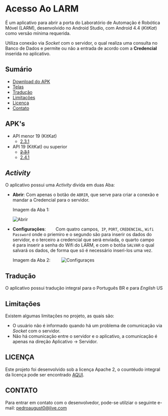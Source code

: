 
# Acesso Ao LARM
É um aplicativo para abrir a porta do Laboratório de Automação é Robótica Móvel (LARM), desenvolvido no Android Studio, com Android 4.4 (*KitKat*) como versão mínima requerida.

Utiliza conexão via *Socket* com o servidor, o qual realiza uma consulta no Banco de Dados e permite ou não a entrada de acordo com a **Credencial** inserida no aplicativo.

## Sumário
 - [Download do APK](APK's)
 - [Telas](*Activity*)
 - [Tradução](Tradução)
 - [Limitações](Limitações)
 - [Licença](Licença)
 - [Contato](Contato)

## APK's
- API menor 19 (KitKat)
  - [2.3.1](APKs/AccessToLARM-2.3.1-API-16.apk)
- API 19 (KitKat) ou superior
  - ~~[2.3.1](APKs/AccessToLARM-2.3.1.apk)~~
  - [2.4.1](APKs/AccessToLARM-2.4.1.apk)

## *Activity*
O aplicativo possui uma *Activity* divida em duas Aba:
   - **Abrir**:
        Com apenas o botão de ``ABRIR``, que serve para criar a conexão e mandar a Credencial para o servidor.
        
        Imagem da Aba 1:
        
        ![Abrir](https://uploaddeimagens.com.br/images/000/944/963/original/A2L-open.jpg?1496938328)

  
   - **Configurações**:
        Com quatro campos,  ``IP``, ``PORT``, ``CREDENCIAL``, ``Wifi Password`` onde o priemiro e o segundo são para inserir os dados do servidor, e o terceiro a credencial que será enviada, o quarto campo é para inserir a senha do Wifi do LARM, e com o botõa ``SALVAR`` o qual salvará os dados, de forma que só é necessário inseri-los uma vez.
         
        Imagem da Aba 2:
        
        ![Configuraçes](https://uploaddeimagens.com.br/images/000/944/964/original/A2L-settings.jpg?1496938375)

## Tradução
O aplicativo possui tradução integral para o Português BR e para *English* US

## Limitações
Existem algumas limitações no projeto, as quais são:
   - O usuário não é informado quando há um problema de comunicação via *Socket* com o servidor.
   - Não há comunicação entre o servidor e o aplicativo, a comunicação é apenas na direção Aplicativo -> Servidor.
  
## LICENÇA 
Este projeto foi desenvolvido sob a licença Apache 2, o countéudo integral da licença pode ser encontrado [AQUI](./LICENSE).

## CONTATO
Para entrar em contato com o desenvolvedor, pode-se utilziar o seguinte e-mail: <pedroaugust0@live.com>

